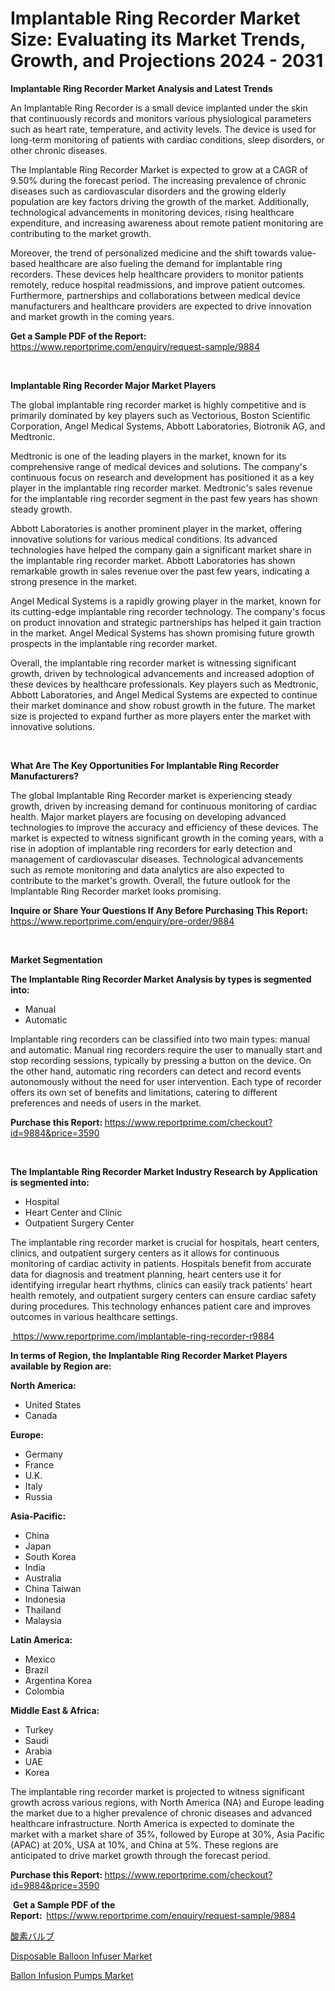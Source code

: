 <p><h1>Implantable Ring Recorder Market Size: Evaluating its Market Trends, Growth, and Projections 2024 - 2031</h1></p><p><strong>Implantable Ring Recorder Market Analysis and Latest Trends</strong></p>
<p><p>An Implantable Ring Recorder is a small device implanted under the skin that continuously records and monitors various physiological parameters such as heart rate, temperature, and activity levels. The device is used for long-term monitoring of patients with cardiac conditions, sleep disorders, or other chronic diseases.</p><p>The Implantable Ring Recorder Market is expected to grow at a CAGR of 9.50% during the forecast period. The increasing prevalence of chronic diseases such as cardiovascular disorders and the growing elderly population are key factors driving the growth of the market. Additionally, technological advancements in monitoring devices, rising healthcare expenditure, and increasing awareness about remote patient monitoring are contributing to the market growth.</p><p>Moreover, the trend of personalized medicine and the shift towards value-based healthcare are also fueling the demand for implantable ring recorders. These devices help healthcare providers to monitor patients remotely, reduce hospital readmissions, and improve patient outcomes. Furthermore, partnerships and collaborations between medical device manufacturers and healthcare providers are expected to drive innovation and market growth in the coming years.</p></p>
<p><strong>Get a Sample PDF of the Report:&nbsp;</strong> <a href="https://www.reportprime.com/enquiry/request-sample/9884">https://www.reportprime.com/enquiry/request-sample/9884</a></p>
<p>&nbsp;</p>
<p><strong>Implantable Ring Recorder Major Market Players</strong></p>
<p><p>The global implantable ring recorder market is highly competitive and is primarily dominated by key players such as Vectorious, Boston Scientific Corporation, Angel Medical Systems, Abbott Laboratories, Biotronik AG, and Medtronic. </p><p>Medtronic is one of the leading players in the market, known for its comprehensive range of medical devices and solutions. The company's continuous focus on research and development has positioned it as a key player in the implantable ring recorder market. Medtronic's sales revenue for the implantable ring recorder segment in the past few years has shown steady growth.</p><p>Abbott Laboratories is another prominent player in the market, offering innovative solutions for various medical conditions. Its advanced technologies have helped the company gain a significant market share in the implantable ring recorder market. Abbott Laboratories has shown remarkable growth in sales revenue over the past few years, indicating a strong presence in the market.</p><p>Angel Medical Systems is a rapidly growing player in the market, known for its cutting-edge implantable ring recorder technology. The company's focus on product innovation and strategic partnerships has helped it gain traction in the market. Angel Medical Systems has shown promising future growth prospects in the implantable ring recorder market.</p><p>Overall, the implantable ring recorder market is witnessing significant growth, driven by technological advancements and increased adoption of these devices by healthcare professionals. Key players such as Medtronic, Abbott Laboratories, and Angel Medical Systems are expected to continue their market dominance and show robust growth in the future. The market size is projected to expand further as more players enter the market with innovative solutions.</p></p>
<p>&nbsp;</p>
<p><strong>What Are The Key Opportunities For Implantable Ring Recorder Manufacturers?</strong></p>
<p><p>The global Implantable Ring Recorder market is experiencing steady growth, driven by increasing demand for continuous monitoring of cardiac health. Major market players are focusing on developing advanced technologies to improve the accuracy and efficiency of these devices. The market is expected to witness significant growth in the coming years, with a rise in adoption of implantable ring recorders for early detection and management of cardiovascular diseases. Technological advancements such as remote monitoring and data analytics are also expected to contribute to the market's growth. Overall, the future outlook for the Implantable Ring Recorder market looks promising.</p></p>
<p><strong>Inquire or Share Your Questions If Any Before Purchasing This Report:</strong> <a href="https://www.reportprime.com/enquiry/pre-order/9884">https://www.reportprime.com/enquiry/pre-order/9884</a></p>
<p>&nbsp;</p>
<p><strong>Market Segmentation</strong></p>
<p><strong>The Implantable Ring Recorder Market Analysis by types is segmented into:</strong></p>
<p><ul><li>Manual</li><li>Automatic</li></ul></p>
<p><p>Implantable ring recorders can be classified into two main types: manual and automatic. Manual ring recorders require the user to manually start and stop recording sessions, typically by pressing a button on the device. On the other hand, automatic ring recorders can detect and record events autonomously without the need for user intervention. Each type of recorder offers its own set of benefits and limitations, catering to different preferences and needs of users in the market.</p></p>
<p><strong>Purchase this Report:&nbsp;</strong><a href="https://www.reportprime.com/checkout?id=9884&price=3590">https://www.reportprime.com/checkout?id=9884&price=3590</a></p>
<p>&nbsp;</p>
<p><strong>The Implantable Ring Recorder Market Industry Research by Application is segmented into:</strong></p>
<p><ul><li>Hospital</li><li>Heart Center and Clinic</li><li>Outpatient Surgery Center</li></ul></p>
<p><p>The implantable ring recorder market is crucial for hospitals, heart centers, clinics, and outpatient surgery centers as it allows for continuous monitoring of cardiac activity in patients. Hospitals benefit from accurate data for diagnosis and treatment planning, heart centers use it for identifying irregular heart rhythms, clinics can easily track patients' heart health remotely, and outpatient surgery centers can ensure cardiac safety during procedures. This technology enhances patient care and improves outcomes in various healthcare settings.</p></p>
<p><a href="https://www.reportprime.com/implantable-ring-recorder-r9884">&nbsp;https://www.reportprime.com/implantable-ring-recorder-r9884</a></p>
<p><strong>In terms of Region, the Implantable Ring Recorder Market Players available by Region are:</strong></p>
<p>
    <p> <strong> North America: </strong>
        <ul>
            <li>United States</li>
            <li>Canada</li>
        </ul>
        </p> 
    <p> <strong> Europe: </strong>
        <ul>
            <li>Germany</li>
            <li>France</li>
            <li>U.K.</li>
            <li>Italy</li>
            <li>Russia</li>
        </ul>
        </p> 
    <p> <strong> Asia-Pacific: </strong>
        <ul>
            <li>China</li>
            <li>Japan</li>
            <li>South Korea</li>
            <li>India</li>
            <li>Australia</li>
            <li>China Taiwan</li>
            <li>Indonesia</li>
            <li>Thailand</li>
            <li>Malaysia</li>
        </ul>
        </p> 
    <p> <strong> Latin America: </strong>
        <ul>
            <li>Mexico</li>
            <li>Brazil</li>
            <li>Argentina Korea</li>
            <li>Colombia</li>
        </ul>
        </p> 
    <p> <strong> Middle East & Africa: </strong>
        <ul>
            <li>Turkey</li>
            <li>Saudi</li>
            <li>Arabia</li>
            <li>UAE</li>
            <li>Korea</li>
        </ul>
    </p>
    </p>
<p><p>The implantable ring recorder market is projected to witness significant growth across various regions, with North America (NA) and Europe leading the market due to a higher prevalence of chronic diseases and advanced healthcare infrastructure. North America is expected to dominate the market with a market share of 35%, followed by Europe at 30%, Asia Pacific (APAC) at 20%, USA at 10%, and China at 5%. These regions are anticipated to drive market growth through the forecast period.</p></p>
<p><strong>Purchase this Report: </strong><a href="https://www.reportprime.com/checkout?id=9884&price=3590">https://www.reportprime.com/checkout?id=9884&price=3590</a></p>
<p>&nbsp;<strong>Get a Sample PDF of the Report:&nbsp;&nbsp;</strong><a href="https://www.reportprime.com/enquiry/request-sample/9884">https://www.reportprime.com/enquiry/request-sample/9884</a></p>
<p><strong></strong></p>
<p><p><a href="https://medium.com/@josephmiller1959/%E9%85%B8%E7%B4%A0%E5%BC%81%E5%B8%82%E5%A0%B4-2031%E5%B9%B4%E3%81%BE%E3%81%A7%E3%81%AE%E6%88%90%E5%8A%9F%E3%81%99%E3%82%8B%E3%83%93%E3%82%B8%E3%83%8D%E3%82%B9%E6%88%A6%E7%95%A5%E3%81%AE%E9%8D%B5-87c1b1264ff2">酸素バルブ</a></p><p><a href="https://github.com/kosella/Market-Research-Report-List-2/blob/main/disposable-balloon-infuser-market.md">Disposable Balloon Infuser Market</a></p><p><a href="https://github.com/nathandecarvalho/Market-Research-Report-List-2/blob/main/ballon-infusion-pumps-market.md">Ballon Infusion Pumps Market</a></p></p>